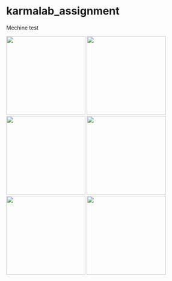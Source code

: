# karmalab_assignment

Mechine test

<img width='210' src="https://user-images.githubusercontent.com/65447144/191857377-ad14c411-5964-4390-9ec3-f49fd55dd34a.png"/>  <img width='210' src="https://user-images.githubusercontent.com/65447144/191857602-83b52d63-f5ba-4f0b-af97-0972946f1786.png"/>  <img width='210' src="https://user-images.githubusercontent.com/65447144/191857675-2644543f-2333-4bc6-a149-29be492c17f2.png"/>  <img width='210' src="https://user-images.githubusercontent.com/65447144/191857850-1bd5d616-ff94-49dd-8c80-32620a209f26.png"/>  <img width='210' src="https://user-images.githubusercontent.com/65447144/191857863-4c42c0a6-6c6f-4e69-959b-9902a1e42703.png"/>  <img width='210' src="https://user-images.githubusercontent.com/65447144/191858000-7e148471-11d1-47e6-9a84-7fb1f91f7001.png"/>





